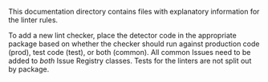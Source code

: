 This documentation directory contains files with explanatory information for the linter rules.

To add a new lint checker, place the detector code in the appropriate package based on whether
the checker should run against production code (prod), test code (test), or both (common). All
common Issues need to be added to *both* Issue Registry classes. Tests for the linters are not
split out by package.
